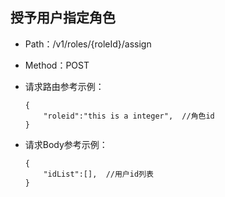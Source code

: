 ## 授予用户指定角色
- Path：/v1/roles/{roleId}/assign
- Method：POST
- 请求路由参考示例：
    ```
    {
        "roleid":"this is a integer",  //角色id
    }
    ```
- 请求Body参考示例：

  ```
  {
      "idList":[],  //用户id列表
  }    
  ```